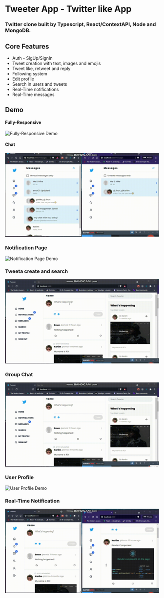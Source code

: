 # Tweeter App - Twitter like App

### Twitter clone built by Typescript, React/ContextAPI, Node and MongoDB.

## Core Features

<ul>
  <li>Auth - SigUp/SignIn</li>
  <li>Tweet creation with text, images and emojis</li>
  <li>Tweet like, retweet and reply</li>
  <li>Following system</li>
  <li>Edit profile</li>
  <li>Search in users and tweets</li>
  <li>Real-Time notifications</li>
  <li>Real-Time messages</li>
</ul>

## Demo

#### Fully-Responsive

![Fully-Responsive Demo](Demo/Responsiveness.gif)

#### Chat

![Chat Demo](Demo/Chat.gif)

### Notification Page

![Notification Page Demo](Demo/Notification_Page.gif)

### Tweeta create and search

![Tweeta create and search Demo](Demo/Create_Tweet_And_Search.gif)

### Group Chat

![Group Chat Demo](Demo/Group_Chat.gif)

### User Profile

![User Profile Demo](Demo/Profile.gif)

### Real-Time Notification

![Real-Time Notification Demo](Demo/Real_Notification.gif)
